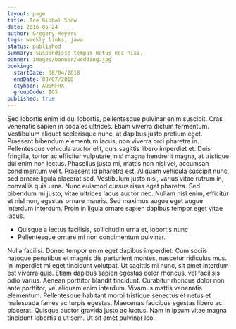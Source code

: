 ```yaml
---
layout: page
title: Ice Global Show
date: 2016-05-24
author: Gregory Meyers
tags: weekly links, java
status: published
summary: Suspendisse tempus metus nec nisi.
banner: images/banner/wedding.jpg
booking:
  startDate: 08/04/2018
  endDate: 08/07/2018
  ctyhocn: AUSMFHX
  groupCode: IGS
published: true
---
```

Sed lobortis enim id dui lobortis, pellentesque pulvinar enim suscipit. Cras venenatis sapien in sodales ultrices. Etiam viverra dictum fermentum. Vestibulum aliquet scelerisque nunc, at dapibus justo pretium eget. Praesent bibendum elementum lacus, non viverra orci pharetra in. Pellentesque vehicula auctor elit, quis sagittis libero imperdiet et. Duis fringilla, tortor ac efficitur vulputate, nisl magna hendrerit magna, at tristique dui enim non lectus. Phasellus justo mi, mattis non nisl vel, accumsan condimentum velit. Praesent id pharetra est. Aliquam vehicula suscipit nunc, sed ornare ligula placerat sed. Vestibulum justo nisi, varius vitae rutrum in, convallis quis urna. Nunc euismod cursus risus eget pharetra. Sed bibendum mi justo, vitae ultrices lacus auctor nec. Nullam nisl enim, efficitur et nisl non, egestas ornare mauris. Sed maximus augue eget augue interdum interdum. Proin in ligula ornare sapien dapibus tempor eget vitae lacus.

* Quisque a lectus facilisis, sollicitudin urna et, lobortis nunc
* Pellentesque ornare mi non condimentum pulvinar.

Nulla facilisi. Donec tempor enim eget dapibus imperdiet. Cum sociis natoque penatibus et magnis dis parturient montes, nascetur ridiculus mus. In imperdiet mi eget tincidunt volutpat. Ut sagittis mi nunc, sit amet interdum est viverra quis. Etiam dapibus sapien egestas dolor rhoncus, vel facilisis odio varius. Aenean porttitor blandit tincidunt. Curabitur rhoncus dolor non ante porttitor, vel aliquam enim interdum. Vivamus mattis venenatis elementum. Pellentesque habitant morbi tristique senectus et netus et malesuada fames ac turpis egestas. Maecenas faucibus egestas libero ac placerat. Quisque auctor gravida justo ac luctus. Nam in ipsum vitae magna tincidunt lobortis a ut sem. Ut sit amet pulvinar leo.
